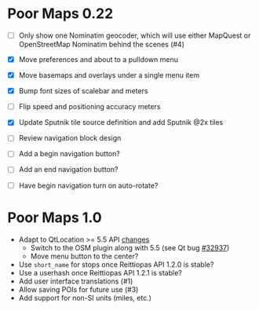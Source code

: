 Poor Maps 0.22
==============

* [ ] Only show one Nominatim geocoder, which will use either MapQuest
      or OpenStreetMap Nominatim behind the scenes (#4)
* [x] Move preferences and about to a pulldown menu
* [x] Move basemaps and overlays under a single menu item
* [x] Bump font sizes of scalebar and meters
* [ ] Flip speed and positioning accuracy meters
* [x] Update Sputnik tile source definition and add Sputnik @2x tiles

* [ ] Review navigation block design
* [ ] Add a begin navigation button?
* [ ] Add an end navigation button?
* [ ] Have begin navigation turn on auto-rotate?

Poor Maps 1.0
=============

* Adapt to QtLocation >= 5.5 API
  [changes](http://doc.qt.io/qt-5/qtlocation-changes.html)
    - Switch to the OSM plugin along with 5.5
      (see Qt bug [#32937](http://bugreports.qt.io/browse/QTBUG-32937))
    - Move menu button to the center?
* Use `short_name` for stops once Reittiopas API 1.2.0 is stable?
* Use a userhash once Reittiopas API 1.2.1 is stable?
* Add user interface translations (#1)
* Allow saving POIs for future use (#3)
* Add support for non-SI units (miles, etc.)
